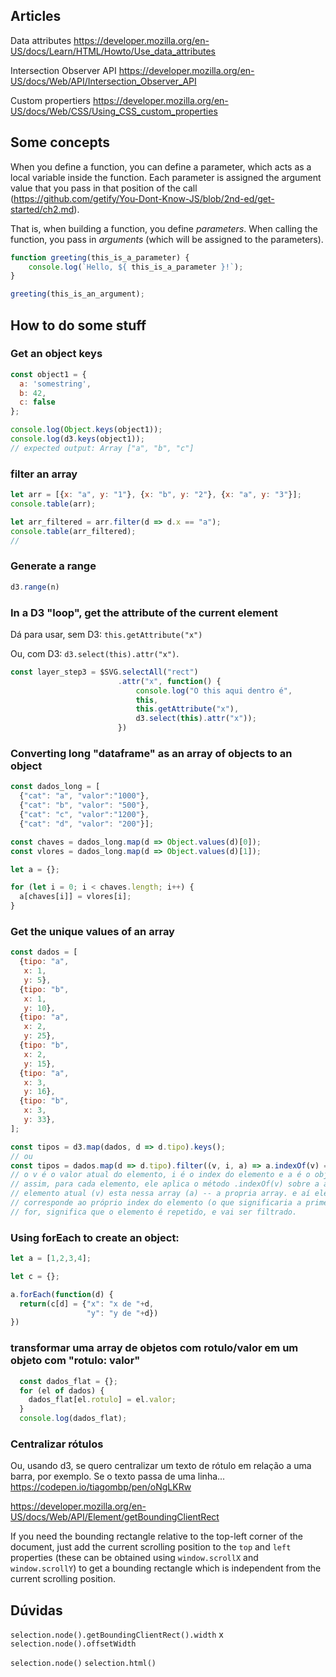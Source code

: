## Articles

Data attributes
https://developer.mozilla.org/en-US/docs/Learn/HTML/Howto/Use_data_attributes

Intersection Observer API
https://developer.mozilla.org/en-US/docs/Web/API/Intersection_Observer_API

Custom propertiers
https://developer.mozilla.org/en-US/docs/Web/CSS/Using_CSS_custom_properties

## Some concepts

When you define a function, you can define a parameter, which acts as a local variable inside the function. Each parameter is assigned the argument value that you pass in that position of the call (https://github.com/getify/You-Dont-Know-JS/blob/2nd-ed/get-started/ch2.md).

That is, when building a function, you define _parameters_. When calling the function, you pass in _arguments_ (which will be assigned to the parameters).

```js
function greeting(this_is_a_parameter) {
    console.log(`Hello, ${ this_is_a_parameter }!`);
}

greeting(this_is_an_argument);
```

## How to do some stuff

### Get an object keys

```js
const object1 = {
  a: 'somestring',
  b: 42,
  c: false
};

console.log(Object.keys(object1));
console.log(d3.keys(object1));
// expected output: Array ["a", "b", "c"]
```

### filter an array

```js
let arr = [{x: "a", y: "1"}, {x: "b", y: "2"}, {x: "a", y: "3"}];
console.table(arr);

let arr_filtered = arr.filter(d => d.x == "a");
console.table(arr_filtered);
//
```

### Generate a range

```js
d3.range(n)
```

### In a D3 "loop", get the attribute of the current element

Dá para usar, sem D3: `this.getAttribute("x")`

Ou, com D3: `d3.select(this).attr("x")`.

```js
const layer_step3 = $SVG.selectAll("rect")
                        .attr("x", function() {
                            console.log("O this aqui dentro é", 
                            this, 
                            this.getAttribute("x"),
                            d3.select(this).attr("x"));
                        })
```


### Converting long "dataframe" as an array of objects to an object

```js
const dados_long = [
  {"cat": "a", "valor":"1000"},
  {"cat": "b", "valor": "500"}, 
  {"cat": "c", "valor":"1200"},  
  {"cat": "d", "valor": "200"}];

const chaves = dados_long.map(d => Object.values(d)[0]);
const vlores = dados_long.map(d => Object.values(d)[1]);

let a = {};

for (let i = 0; i < chaves.length; i++) {
  a[chaves[i]] = vlores[i];
}
```

### Get the unique values of an array

```js
const dados = [
  {tipo: "a",
   x: 1,
   y: 5},
  {tipo: "b",
   x: 1,
   y: 10},
  {tipo: "a",
   x: 2,
   y: 25},
  {tipo: "b",
   x: 2,
   y: 15},
  {tipo: "a",
   x: 3,
   y: 16},
  {tipo: "b",
   x: 3,
   y: 33},
];

const tipos = d3.map(dados, d => d.tipo).keys();
// ou
const tipos = dados.map(d => d.tipo).filter((v, i, a) => a.indexOf(v) === i));
// o v é o valor atual do elemento, i é o index do elemento e a é o objeto que representa a própria array.
// assim, para cada elemento, ele aplica o método .indexOf(v) sobre a array, procurando a posição em que o 
// elemento atual (v) esta nessa array (a) -- a propria array. e aí ele verifica se a posição encontrada
// corresponde ao próprio index do elemento (o que significaria a primeira ocorrência do elemento). Se não
// for, significa que o elemento é repetido, e vai ser filtrado.
```

### Using forEach to create an object:

```js
let a = [1,2,3,4];

let c = {};

a.forEach(function(d) {
  return(c[d] = {"x": "x de "+d, 
                 "y": "y de "+d})
})
```

### transformar uma array de objetos com rotulo/valor em um objeto com "rotulo: valor" 

```js
  const dados_flat = {};
  for (el of dados) {
    dados_flat[el.rotulo] = el.valor;
  }
  console.log(dados_flat);
```

### Centralizar rótulos

Ou, usando d3, se quero centralizar um texto de rótulo em relação a uma barra, por exemplo. Se o texto passa de uma linha...
https://codepen.io/tiagombp/pen/oNgLKRw



https://developer.mozilla.org/en-US/docs/Web/API/Element/getBoundingClientRect

If you need the bounding rectangle relative to the top-left corner of the document, just add the current scrolling position to the `top` and `left` properties (these can be obtained using `window.scrollX` and `window.scrollY`) to get a bounding rectangle which is independent from the current scrolling position.


## Dúvidas

`selection.node().getBoundingClientRect().width`
x
`selection.node().offsetWidth`

`selection.node()`
`selection.html()`
